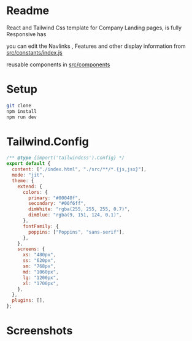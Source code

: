# Readme

React and Tailwind Css template for Company Landing pages,
is fully Responsive has 

you can edit the Navlinks , Features and other display information from
[src/constants/index.js]()

reusable components in [src/components]()

# Setup

```sh
git clone 
npm install
npm run dev
```

# Tailwind.Config

```js
/** @type {import('tailwindcss').Config} */
export default {
  content: ["./index.html", "./src/**/*.{js,jsx}"],
  mode: "jit",
  theme: {
    extend: {
      colors: {
        primary: "#00040f",
        secondary: "#00f6ff",
        dimWhite: "rgba(255, 255, 255, 0.7)",
        dimBlue: "rgba(9, 151, 124, 0.1)",
      },
      fontFamily: {
        poppins: ["Poppins", "sans-serif"],
      },
    },
    screens: {
      xs: "480px",
      ss: "620px",
      sm: "768px",
      md: "1060px",
      lg: "1200px",
      xl: "1700px",
    },
  },
  plugins: [],
};
```
# Screenshots 




